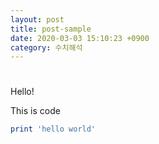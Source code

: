 ```yaml
---
layout: post
title: post-sample
date: 2020-03-03 15:10:23 +0900
category: 수치해석
---
```

# 
Hello!

This is code
```ruby
print 'hello world'
```
